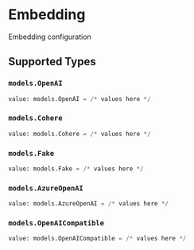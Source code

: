 # Embedding

Embedding configuration


## Supported Types

### `models.OpenAI`

```python
value: models.OpenAI = /* values here */
```

### `models.Cohere`

```python
value: models.Cohere = /* values here */
```

### `models.Fake`

```python
value: models.Fake = /* values here */
```

### `models.AzureOpenAI`

```python
value: models.AzureOpenAI = /* values here */
```

### `models.OpenAICompatible`

```python
value: models.OpenAICompatible = /* values here */
```

